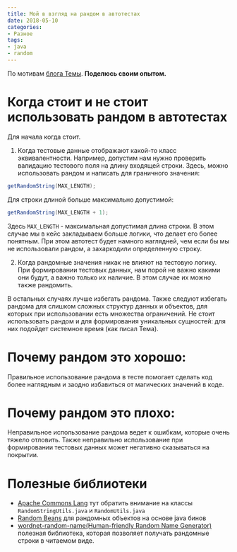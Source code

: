 ```yaml
---
title: Мой в взгляд на рандом в автотестах 
date: 2018-05-10
categories:
- Разное
tags:
- java
- random
---
```

По мотивам [блога Темы](http://artkoshelev.github.io/posts/random-test-data). 
**Поделюсь своим опытом.**

# Когда стоит и не стоит использовать рандом в автотестах
Для начала когда стоит.
1. Когда тестовые данные отображают какой-то класс эквивалентности. 
Например, допустим нам нужно проверить валидацию тестового поля на длину входящей строки. Здесь, можно использовать рандом и написать для граничного значения:
```java
getRandomString(MAX_LENGTH);
```
Для строки длиной больше максимально допустимой:
```java
getRandomString(MAX_LENGTH + 1);
```
Здесь `MAX_LENGTH` - максимальная допустимая длина строки.
В этом случае мы в кейс закладываем больше логики, что делает его более понятным. При этом автотест будет намного наглядней, чем если бы мы не использовали рандом, а захаркодили определенную строку.

2. Когда рандомные значения никак не влияют на тестовую логику. 
При формировании тестовых данных, нам порой не важно какими они будут, а важно только их наличие.
В этом случае их можно также рандомить. 

В остальных случаях лучше избегать рандома. Также следуют избегать рандома для слишком сложных структур данных и объектов, для которых при использовании есть множества ограничений. Не стоит использовать рандом и для формирования уникальных сущностей: для них подойдет системное время (как писал Тема). 

# Почему рандом это хорошо:
Правильное использование рандома в тесте помогает сделать код более наглядным и заодно избавиться от магических значений в коде.

# Почему рандом это плохо:
Неправильное использование рандома ведет к ошибкам, которые очень тяжело отловить. Также неправильно использование при формировании тестовых данных может негативно сказываться на покрытии. 

# Полезные библиотеки
* [Apache Commons Lang](https://github.com/apache/commons-lang) тут обратить внимание на классы `RandomStringUtils.java` и `RandomUtils.java`
* [Random Beans](https://github.com/benas/random-beans) для рандомных объектов на основе java бинов
* [wordnet-random-name(Human-friendly Random Name Generator)](https://github.com/kohsuke/wordnet-random-name)  полезная библиотека, которая позволяет получать рандомные строки в читаемом виде.
